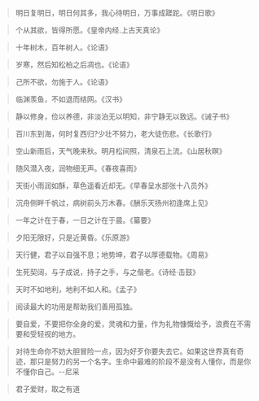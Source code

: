 >明日复明日，明日何其多，我心待明日，万事成蹉跎。《明日歌》

>个从其欲，皆得所愿。《皇帝内经.上古天真论》

>十年树木，百年树人。《论语》

>岁寒，然后知松柏之后凋也。《论语》

>己所不欲，勿施于人。《论语》

>临渊羡鱼，不如退而结网。《汉书》

>静以修身，俭以养德，非淡泊无以明知，非宁静无以致远。《诫子书》

>百川东到海，何时复西归?少壮不努力，老大徒伤悲。《长歌行》

>空山新雨后，天气晚来秋。明月松间照，清泉石上流。《山居秋暝》

>随风潜入夜，润物细无声。《春夜喜雨》

>天街小雨润如酥，草色遥看近却无。《早春呈水部张十八员外》

>沉舟侧畔千帆过，病树前头万木春。《酬乐天扬州初逢席上见》

>一年之计在于春，一日之计在于晨。《纂要》

>夕阳无限好，只是近黄昏。《乐原游》

>天行健，君子以自强不息；地势坤，君子以厚德载物。《周易》

>生死契阔，与子成说，持子之手，与之偕老。《诗经·击鼓》

>天时不如地利，地利不如人和。《孟子》

> 阅读最大的功用是帮助我们善用孤独。

> 要自爱，不要把你全身的爱，灵魂和力量，作为礼物慷慨给予，浪费在不需要和受轻视的地方。

>对待生命你不妨大胆冒险一点，因为好歹你要失去它。如果这世界真有奇迹，那只是努力的另一个名字。生命中最难的阶段不是没有人懂你，而是你不懂你自己。--尼采

>君子爱财，取之有道
